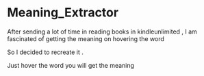 # Meaning_Extractor
After sending a lot of time in reading books in kindleunlimited ,  I am fascinated of getting the meaning on hovering the word

So I decided to recreate it .

Just hover the word you will get the meaning

